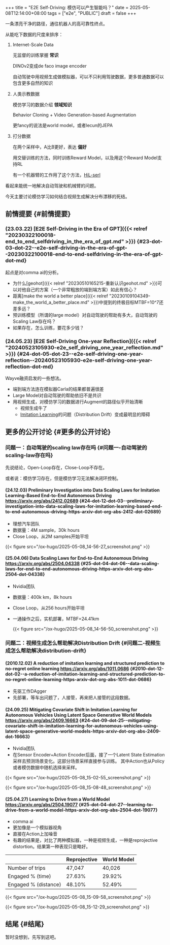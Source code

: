 +++
title = "E2E Self-Driving: 模仿可以产生智能吗？"
date = 2025-05-08T12:14:00+08:00
tags = ["e2e", "PUBLIC"]
draft = false
+++

一条漂亮干净的路径，通往机器人的高可靠性终点。

从能吃下数据的尺度来排序：

1.  Internet-Scale Data

    无监督的训练掌握 **常识**

    DINOv2变成de faco image encoder

    自动驾驶中用视频生成做模拟器，可以不只利用驾驶数据，更多普通数据可以包含更多自然的知识

2.  人类示教数据

    模仿学习的数据介绍 **领域知识**

    Behavior Cloning + Video Generation-based Augmentation

    更fancy的说法是world model，或者lecun的JEPA

3.  打分数据

    在两个采样中，A比B更好，表达 **偏好**

    用交替训练的方法，同时训练Reward Model，以及用这个Reward Model支持RL

    有一个机器臂的工作用了这个方法，[HiL-serl](https://hil-serl.github.io/)

看起来能统一地解决自动驾驶和机械臂的问题。

今天主要讨论模仿学习如何结合视频生成解决分布漂移的死结。

<!--more-->


## 前情提要 {#前情提要}


### (23.03.22) [E2E Self-Driving in the Era of GPT]({{< relref "20230322100018-end_to_end_selfdriving_in_the_era_of_gpt.md" >}}) {#23-dot-03-dot-22--e2e-self-driving-in-the-era-of-gpt--20230322100018-end-to-end-selfdriving-in-the-era-of-gpt-dot-md}

起点是对comma ai的分析。

-   为什么[geohot]({{< relref "20230510165215-重新认识geohot.md" >}})可以对他自己的方案（一个非常粗放的端到端方案）如此有信心？
-   距离[make the world a better place]({{< relref "20230109104349-make_the_world_a_better_place.md" >}})中提到的终极目标MTBF=10^7还差多远？
-   预训练模型（所谓的large model）对自动驾驶的帮助有多大，自动驾驶的Scaling Law存在吗？
-   如果存在，怎么训练，要花多少钱？


### (24.05.23) [E2E Self-Driving One-year Reflection]({{< relref "20240523105930-e2e_self_driving_one_year_reflection.md" >}}) {#24-dot-05-dot-23--e2e-self-driving-one-year-reflection--20240523105930-e2e-self-driving-one-year-reflection-dot-md}

Wayve融资启发的一些想法。

-   端到端方法连在模拟器Carla的结果都普遍很差
-   Large Model对自动驾驶的帮助依旧不是共识
-   用视频生成，对模仿学习的数据进行Augment的路径似乎开始清晰
    -   视频生成牛了
    -   [Imitation Learning](https://geohot.github.io/blog/jekyll/update/2023/11/18/imitation-learning.html)的问题（Distribution Drift）变成最明显的障碍


## 更多的公开讨论 {#更多的公开讨论}


### 问题一：自动驾驶的scaling law存在吗 {#问题一-自动驾驶的scaling-law存在吗}

先说结论，Open-Loop存在，Close-Loop不存在。

或者说：模仿学习存在，但是模仿学习无法解决闭环控制。


#### (24.12.03) Preliminary Investigation into Data Scaling Laws for Imitation Learning-Based End-to-End Autonomous Driving <https://arxiv.org/abs/2412.02689> {#24-dot-12-dot-03--preliminary-investigation-into-data-scaling-laws-for-imitation-learning-based-end-to-end-autonomous-driving-https-arxiv-dot-org-abs-2412-dot-02689}

-   理想汽车团队
-   数据量：4M sample，30k hours
-   Close Loop，从2M samples开始平坦

{{< figure src="/ox-hugo/2025-05-08_14-56-27_screenshot.png" >}}


#### (25.04.06) Data Scaling Laws for End-to-End Autonomous Driving <https://arxiv.org/abs/2504.04338> {#25-dot-04-dot-06--data-scaling-laws-for-end-to-end-autonomous-driving-https-arxiv-dot-org-abs-2504-dot-04338}

-   Nvidia团队
-   数据量：400k km，8k hours
-   Close Loop，从256 hours开始平坦
-   一通操作之后，实机部署，MTBF=24.41km

    {{< figure src="/ox-hugo/2025-05-08_14-56-50_screenshot.png" >}}


### 问题二：视频生成怎么帮助解决Distribution Drift {#问题二-视频生成怎么帮助解决distribution-drift}


#### (2010.12.02) A reduction of imitation learning and structured prediction to no-regret online learning <https://arxiv.org/abs/1011.0686> {#2010-dot-12-dot-02--a-reduction-of-imitation-learning-and-structured-prediction-to-no-regret-online-learning-https-arxiv-dot-org-abs-1011-dot-0686}

-   先驱工作DAgger
-   先部署，等车出问题了，人接管，再来把人接管的这段数据。


#### (24.09.25) Mitigating Covariate Shift in Imitation Learning for Autonomous Vehicles Using Latent Space Generative World Models <https://arxiv.org/abs/2409.16663> {#24-dot-09-dot-25--mitigating-covariate-shift-in-imitation-learning-for-autonomous-vehicles-using-latent-space-generative-world-models-https-arxiv-dot-org-abs-2409-dot-16663}

-   Nvidia团队
-   在Sensor Encoder+Action Encoder后面，接了一个Latent State Estimation采样去预测场景变化。这部分场景采样直接参与训练。
    其中Action也从Policy或者模仿数据中随机选择来采样。

{{< figure src="/ox-hugo/2025-05-08_15-02-55_screenshot.png" >}}

{{< figure src="/ox-hugo/2025-05-08_15-08-48_screenshot.png" >}}


#### (25.04.27) Learning to Drive from a World Model <https://arxiv.org/abs/2504.19077> {#25-dot-04-dot-27--learning-to-drive-from-a-world-model-https-arxiv-dot-org-abs-2504-dot-19077}

-   comma ai
-   更加像是一个模拟器视角
-   直接在Action上加噪音
-   有趣的结果是，对比了两种模拟器，一种是视频生成，一种是reprojective distortion。结果第一种表现只是略好。

|                      | Reprojective | World Model |
|----------------------|--------------|-------------|
| Number of trips      | 47,047       | 40,026      |
| Engaged % (time)     | 27.63%       | 29.92%      |
| Engaged % (distance) | 48.10%       | 52.49%      |

{{< figure src="/ox-hugo/2025-05-08_15-09-58_screenshot.png" >}}

{{< figure src="/ox-hugo/2025-05-08_15-12-29_screenshot.png" >}}


## 结尾 {#结尾}

暂时没想到，先写到这吧。
